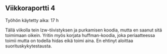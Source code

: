 ## Viikkoraportti 4

Työhön käytetty aika: 17 h

Tällä viikolla tein lzw-tiivistyksen ja purkamisen koodia, mutta en saanut sitä toimimaan oikein. Yritin myös korjata huffman-koodia, joka 
periaatteessa toimii mutta on todella hidas eikä toimi aina. En ehtinyt aloittaa suorituskykytestausta.
